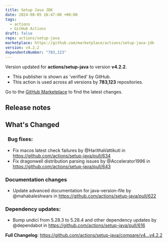```yaml
---
title: Setup Java JDK
date: 2024-08-05 16:47:00 +00:00
tags:
  - actions
  - GitHub Actions
draft: false
repo: actions/setup-java
marketplace: https://github.com/marketplace/actions/setup-java-jdk
version: v4.2.2
dependentsNumber: "783,123"
---
```



Version updated for **actions/setup-java** to version **v4.2.2**.
- This publisher is shown as 'verified' by GitHub.
- This action is used across all versions by **783,123** repositories.

Go to the [GitHub Marketplace](https://github.com/marketplace/actions/setup-java-jdk) to find the latest changes.

## Release notes

## What's Changed

###   Bug fixes:
* Fix macos latest check failures by @HarithaVattikuti in https://github.com/actions/setup-java/pull/634
* Fix dragonwell distribution parsing issues by @Accelerator1996 in https://github.com/actions/setup-java/pull/643

### Documentation changes
* Update advanced documentation for java-version-file by @mahabaleshwars in https://github.com/actions/setup-java/pull/622

### Dependency updates:
* Bump undici from 5.28.3 to 5.28.4 and other dependency updates by @dependabot in https://github.com/actions/setup-java/pull/616

**Full Changelog**: https://github.com/actions/setup-java/compare/v4...v4.2.2
